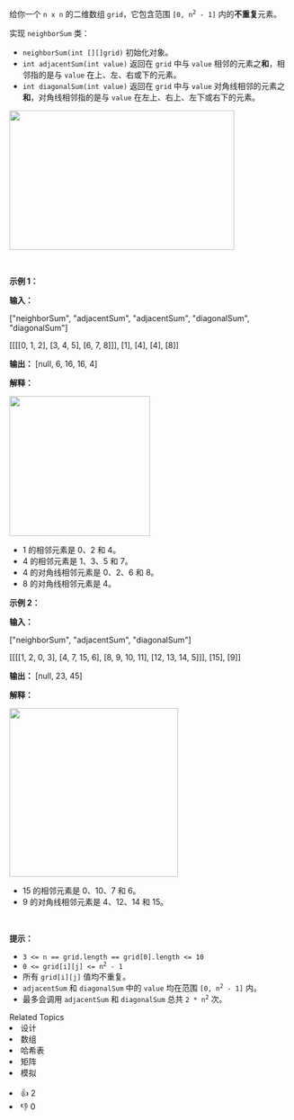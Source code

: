 <p>给你一个 <code>n x n</code> 的二维数组 <code>grid</code>，它包含范围 <code>[0, n<sup>2</sup> - 1]</code> 内的<strong>不重复</strong>元素。</p>

<p>实现 <code>neighborSum</code> 类：</p>

<ul> 
 <li><code>neighborSum(int [][]grid)</code> 初始化对象。</li> 
 <li><code>int adjacentSum(int value)</code> 返回在 <code>grid</code> 中与 <code>value</code> 相邻的元素之<strong>和</strong>，相邻指的是与 <code>value</code> 在上、左、右或下的元素。</li> 
 <li><code>int diagonalSum(int value)</code> 返回在 <code>grid</code> 中与 <code>value</code> 对角线相邻的元素之<strong>和</strong>，对角线相邻指的是与 <code>value</code> 在左上、右上、左下或右下的元素。</li> 
</ul>

<p><img alt="" src="https://assets.leetcode.com/uploads/2024/06/24/design.png" style="width: 400px; height: 248px;" /></p>

<p>&nbsp;</p>

<p><strong class="example">示例 1：</strong></p>

<div class="example-block"> 
 <p><strong>输入：</strong></p> 
</div>

<p>["neighborSum", "adjacentSum", "adjacentSum", "diagonalSum", "diagonalSum"]</p>

<p>[[[[0, 1, 2], [3, 4, 5], [6, 7, 8]]], [1], [4], [4], [8]]</p>

<p><strong>输出：</strong> [null, 6, 16, 16, 4]</p>

<p><strong>解释：</strong></p>

<p><strong class="example"><img alt="" src="https://assets.leetcode.com/uploads/2024/06/24/designexample0.png" style="width: 250px; height: 249px;" /></strong></p>

<ul> 
 <li>1 的相邻元素是 0、2 和 4。</li> 
 <li>4 的相邻元素是 1、3、5 和 7。</li> 
 <li>4 的对角线相邻元素是 0、2、6 和 8。</li> 
 <li>8 的对角线相邻元素是 4。</li> 
</ul>

<p><strong class="example">示例 2：</strong></p>

<div class="example-block"> 
 <p><strong>输入：</strong></p> 
</div>

<p>["neighborSum", "adjacentSum", "diagonalSum"]</p>

<p>[[[[1, 2, 0, 3], [4, 7, 15, 6], [8, 9, 10, 11], [12, 13, 14, 5]]], [15], [9]]</p>

<p><strong>输出：</strong> [null, 23, 45]</p>

<p><strong>解释：</strong></p>

<p><strong class="example"><img alt="" src="https://assets.leetcode.com/uploads/2024/06/24/designexample2.png" style="width: 300px; height: 300px;" /></strong></p>

<ul> 
 <li>15 的相邻元素是 0、10、7 和 6。</li> 
 <li>9 的对角线相邻元素是 4、12、14 和 15。</li> 
</ul>

<p>&nbsp;</p>

<p><strong>提示：</strong></p>

<ul> 
 <li><code>3 &lt;= n == grid.length == grid[0].length &lt;= 10</code></li> 
 <li><code>0 &lt;= grid[i][j] &lt;= n<sup>2</sup> - 1</code></li> 
 <li>所有 <code>grid[i][j]</code> 值均不重复。</li> 
 <li><code>adjacentSum</code> 和 <code>diagonalSum</code> 中的 <code>value</code> 均在范围 <code>[0, n<sup>2</sup> - 1]</code> 内。</li> 
 <li>最多会调用 <code>adjacentSum</code> 和 <code>diagonalSum</code> 总共 <code>2 * n<sup>2</sup></code> 次。</li> 
</ul>

<div><div>Related Topics</div><div><li>设计</li><li>数组</li><li>哈希表</li><li>矩阵</li><li>模拟</li></div></div><br><div><li>👍 2</li><li>👎 0</li></div>